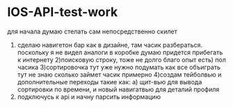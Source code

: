 # IOS-API-test-work


для начала думаю стелать сам непосредственно скилет 
1) сделаю навигетон бар как в дизайне, там часик разбераться. поскольку я не видел аналоги в коробке думаю придется прибегать к интернету
2)поисковую строку, тоже не долго благо опыт есть) пол часика
3)сортировочка тут уже нужно подумать как все объиграть тут не знаю сколько займет часик примерно 
4)создам тейболвью и дополнительные переходы такие как: а) щит-вью для вывода сортировки по времени, и новый навигатвью для деталий профиля
5) подключусь к api  и начну парсить информацию

